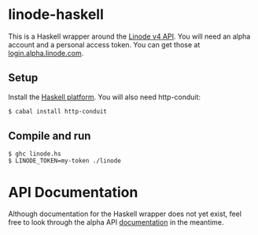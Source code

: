 # linode-haskell

This is a Haskell wrapper around the [Linode v4 API](https://developers.linode.com/reference/).
You will need an alpha account and a personal access token. You can get those
at [login.alpha.linode.com](https://login.alpha.linode.com).

## Setup

Install the [Haskell platform](https://www.haskell.org/platform/). You will also need http-conduit:

```bash
$ cabal install http-conduit
```

## Compile and run

```
$ ghc linode.hs
$ LINODE_TOKEN=my-token ./linode
```

# API Documentation

Although documentation for the Haskell wrapper does not yet exist,
feel free to look through the alpha API [documentation](https://developers.linode.com/reference/)
in the meantime.
